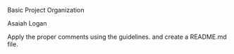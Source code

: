  Basic Project Organization
 
 Asaiah Logan
 
 Apply the proper comments using the guidelines.
 and create a README.md file.
